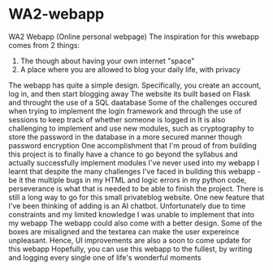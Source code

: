 # WA2-webapp
WA2 Webapp (Online personal webpage)
The inspiration for this wwebapp comes from 2 things:
1) The though about having your own internet "space"
2) A place where you are allowed to blog your daily life, with privacy

The webapp has quite a simple design. Specifically, you create an account, log in, and then start blogging away
The website its built based on Flask and throught the use of a SQL daatabase
Some of the challenges occured when trying to implement the login framework and through the use of sessions to keep track of whether someone is logged in
It is also challenging to implement and use new modules, such as cryptography to store the password in the database in a more secured manner though password encryption
One accomplishment that I'm proud of from building this project is to finally have a chance to go beyond the syllabus and actually successfully implement modules I've never used into my webapp
I learnt that despite the many challenges I've faced in building this webapp - be it the multiple bugs in my HTML and logic errors in my python code, perseverance is what that is needed to be able to finish the project.
There is still a long way to go for this small privateblog website. One new feature that I've been thinking of adding is an AI chatbot. Unfortunately due to time constraints and my limited knowledge I was unable to implement that into my webapp
The webapp could also come with a better design. Some of the boxes are misaligned and the textarea can make the user expereince unpleasant. Hence, UI improvements are also a soon to come update for this webapp
Hopefully, you can use this webapp to the fullest, by writing and logging every single one of life's wonderful moments
